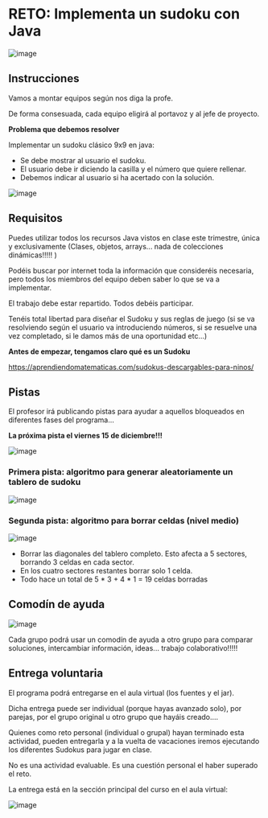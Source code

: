 # RETO: Implementa un sudoku con Java

![image](https://user-images.githubusercontent.com/91023374/146168358-c31a9f0f-9413-455d-8a80-641add94fe99.png)

## Instrucciones

Vamos a montar equipos según nos diga la profe.

De forma consesuada, cada equipo eligirá al portavoz y al jefe de proyecto.

**Problema que debemos resolver**

Implementar un sudoku clásico 9x9 en java:

- Se debe mostrar al usuario el sudoku.
- El usuario debe ir diciendo la casilla y el número que quiere rellenar.
- Debemos indicar al usuario si ha acertado con la solución.

![image](https://user-images.githubusercontent.com/91023374/146061101-1154dd26-808a-47f3-8784-82c14ffa9ee1.png)

## Requisitos

Puedes utilizar todos los recursos Java vistos en clase este trimestre, única y exclusivamente (Clases, objetos, arrays... nada de colecciones dinámicas!!!!! )

Podéis buscar por internet toda la información que consideréis necesaria, pero todos los miembros del equipo deben saber lo que se va a implementar.

El trabajo debe estar repartido. Todos debéis participar.

Tenéis total libertad para diseñar el Sudoku y sus reglas de juego (si se va resolviendo según el usuario va introduciendo números, si se resuelve una vez completado, si le damos más de una oportunidad etc...)

**Antes de empezar, tengamos claro qué es un Sudoku**

https://aprendiendomatematicas.com/sudokus-descargables-para-ninos/


## Pistas

El profesor irá publicando pistas para ayudar a aquellos bloqueados en diferentes fases del programa... 

**La próxima pista el viernes 15 de diciembre!!!**

![image](https://user-images.githubusercontent.com/91023374/146194724-942f3b84-3bfc-423e-921c-34a55faa7c0b.png)


### Primera pista: algoritmo para generar aleatoriamente un tablero de sudoku

![image](https://user-images.githubusercontent.com/91023374/146333140-faab5f14-2c63-4759-b14d-9587a779077f.png)

### Segunda pista: algoritmo para borrar celdas (nivel medio)

![image](https://user-images.githubusercontent.com/91023374/146376460-78485609-121c-435c-a6e3-01b7f5b5da75.png)

- Borrar las diagonales del tablero completo. Esto afecta a 5 sectores, borrando 3 celdas en cada sector.
- En los cuatro sectores restantes borrar solo 1 celda.
- Todo hace un total de 5 * 3 + 4 * 1 = 19 celdas borradas


## Comodín de ayuda
![image](https://user-images.githubusercontent.com/91023374/146194926-050c287f-022d-4d23-9cb0-3ce825c31c64.png)

Cada grupo podrá usar un comodín de ayuda a otro grupo para comparar soluciones, intercambiar información, ideas... trabajo colaborativo!!!!!





## Entrega voluntaria

El programa podrá entregarse en el aula virtual (los fuentes y el jar).

Dicha entrega puede ser individual (porque hayas avanzado solo), por parejas, por el grupo original u otro grupo que hayáis creado....

Quienes como reto personal (individual o grupal) hayan terminado esta actividad, pueden entregarla y a la vuelta de vacaciones iremos ejecutando los diferentes Sudokus para jugar en clase.

No es una actividad evaluable. Es una cuestión personal el haber superado el reto.

La entrega está en la sección principal del curso en el aula virtual:


![image](https://user-images.githubusercontent.com/91023374/146826786-7b55f128-791e-4125-b78a-aafce4c15080.png)

